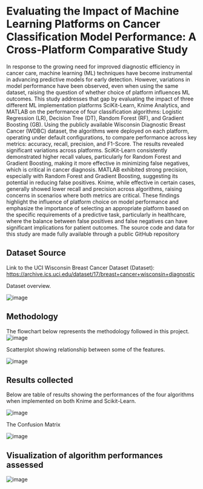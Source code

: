 # Evaluating the Impact of Machine Learning Platforms on Cancer Classification Model Performance: A Cross-Platform Comparative Study
In response to the growing need for improved diagnostic efficiency in cancer care, machine learning (ML) techniques have become instrumental in advancing predictive models for early detection. However, variations in model performance have been observed, even when using the same dataset, raising the question of whether choice of platform influences ML outcomes. This study addresses that gap by evaluating the impact of three different ML implementation platforms SciKit-Learn, Knime Analytics, and MATLAB on the performance of four classification algorithms: Logistic Regression (LR), Decision Tree (DT), Random Forest (RF), and Gradient Boosting (GB). Using the publicly available Wisconsin Diagnostic Breast Cancer (WDBC) dataset, the algorithms were deployed on each platform, operating under default configurations, to compare performance across key metrics: accuracy, recall, precision, and F1-Score. 
The results revealed significant variations across platforms. SciKit-Learn consistently demonstrated higher recall values, particularly for Random Forest and Gradient Boosting, making it more effective in minimizing false negatives, which is critical in cancer diagnosis. MATLAB exhibited strong precision, especially with Random Forest and Gradient Boosting, suggesting its potential in reducing false positives. Knime, while effective in certain cases, generally showed lower recall and precision across algorithms, raising concerns in scenarios where both metrics are critical. These findings highlight the influence of platform choice on model performance and emphasize the importance of selecting an appropriate platform based on the specific requirements of a predictive task, particularly in healthcare, where the balance between false positives and false negatives can have significant implications for patient outcomes. The source code and data for this study are made fully available through a public GitHub repository



## Dataset Source
Link to the UCI Wisconsin Breast Cancer Dataset (Dataset):
https://archive.ics.uci.edu/dataset/17/breast+cancer+wisconsin+diagnostic



Dataset overview.

![image](https://github.com/ProfDee92/Cancer-3IPMLM/assets/103885055/9b34c204-7f40-4a11-b0ad-637dac8b1f72)



## Methodology
The flowchart below represents the methodology followed in this project.
![image](https://github.com/user-attachments/assets/105b3f3d-9aed-4e51-a4b7-cc27d1c40447)






Scatterplot showing relationship between some of the features.


![image](https://github.com/ProfDee92/Cancer-3IPMLM/assets/103885055/86d105f5-a56b-474d-8f95-79a48d7ed70e)






## Results collected
Below are table of results showing the performances of the four algorithms when implemented on both Knime and Scikit-Learn. 

![image](https://github.com/user-attachments/assets/30966cca-154f-4faa-ad34-b48ed2e9b183)







The Confusion Matrix

![image](https://github.com/user-attachments/assets/3087526c-3e2d-42cc-a98e-d20b1997d693)





## Visualization of algorithm performances assessed

![image](https://github.com/user-attachments/assets/01792989-ed30-44ff-b417-4cdceaf9f91d)







